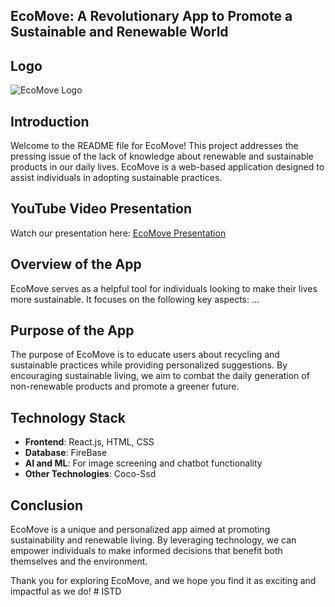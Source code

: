 ## EcoMove: A Revolutionary App to Promote a Sustainable and Renewable World

## Logo

![EcoMove Logo](https://eco-move.co.uk/wp-content/uploads/2022/06/EcoMove-Bristol-Logo.svg)

## Introduction
Welcome to the README file for EcoMove! This project addresses the pressing issue of the lack of knowledge about renewable and sustainable products in our daily lives. EcoMove is a web-based application designed to assist individuals in adopting sustainable practices.

## YouTube Video Presentation
Watch our presentation here: [EcoMove Presentation](https://youtu.be/34_ilc1CqSQ?feature=shared)

## Overview of the App
EcoMove serves as a helpful tool for individuals looking to make their lives more sustainable. It focuses on the following key aspects:
...

## Purpose of the App
The purpose of EcoMove is to educate users about recycling and sustainable practices while providing personalized suggestions. By encouraging sustainable living, we aim to combat the daily generation of non-renewable products and promote a greener future.

## Technology Stack
- **Frontend**: React.js, HTML, CSS
- **Database**: FireBase
- **AI and ML**: For image screening and chatbot functionality
- **Other Technologies**: Coco-Ssd

## Conclusion
EcoMove is a unique and personalized app aimed at promoting sustainability and renewable living. By leveraging technology, we can empower individuals to make informed decisions that benefit both themselves and the environment. 

Thank you for exploring EcoMove, and we hope you find it as exciting and impactful as we do!
#   I S T D 
 
 
